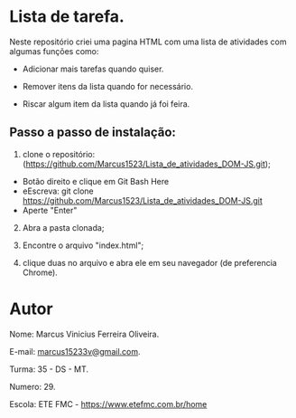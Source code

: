 # Lista de tarefa.
Neste repositório criei uma pagina HTML com uma lista de atividades com algumas funções como:
* Adicionar mais tarefas quando quiser.

* Remover itens da lista quando for necessário.

* Riscar algum item da lista quando já foi feira.


## Passo a passo de instalação:
1. clone o repositório: (https://github.com/Marcus1523/Lista_de_atividades_DOM-JS.git);
 * Botão direito e clique em Git Bash Here
 * eEscreva: git clone https://github.com/Marcus1523/Lista_de_atividades_DOM-JS.git
 * Aperte "Enter"
2. Abra a pasta clonada;

3. Encontre o arquivo "index.html";

2. clique duas no arquivo e abra ele em seu navegador (de preferencia Chrome).

# Autor
Nome: Marcus Vinicius Ferreira Oliveira.

E-mail: marcus15233v@gmail.com.

Turma: 35 - DS - MT.

Numero: 29.

Escola: ETE FMC - https://www.etefmc.com.br/home
